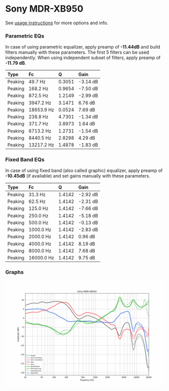 # Sony MDR-XB950
See [usage instructions](https://github.com/jaakkopasanen/AutoEq#usage) for more options and info.

### Parametric EQs
In case of using parametric equalizer, apply preamp of **-11.44dB** and build filters manually
with these parameters. The first 5 filters can be used independently.
When using independent subset of filters, apply preamp of **-11.79 dB**.

| Type    | Fc         |      Q | Gain     |
|:--------|:-----------|:-------|:---------|
| Peaking | 49.7 Hz    | 0.3051 | -3.14 dB |
| Peaking | 168.2 Hz   | 0.9654 | -7.50 dB |
| Peaking | 872.5 Hz   | 1.2149 | -2.99 dB |
| Peaking | 3947.2 Hz  | 3.1471 | 6.76 dB  |
| Peaking | 18653.9 Hz | 0.0524 | 7.69 dB  |
| Peaking | 238.8 Hz   | 4.7301 | -1.34 dB |
| Peaking | 371.7 Hz   | 3.8973 | 1.64 dB  |
| Peaking | 6713.2 Hz  | 1.2731 | -1.54 dB |
| Peaking | 8440.5 Hz  | 2.8298 | 4.29 dB  |
| Peaking | 13217.2 Hz | 1.4878 | -1.83 dB |

### Fixed Band EQs
In case of using fixed band (also called graphic) equalizer, apply preamp of **-10.45dB**
(if available) and set gains manually with these parameters.

| Type    | Fc         |      Q | Gain     |
|:--------|:-----------|:-------|:---------|
| Peaking | 31.3 Hz    | 1.4142 | -2.92 dB |
| Peaking | 62.5 Hz    | 1.4142 | -2.31 dB |
| Peaking | 125.0 Hz   | 1.4142 | -7.66 dB |
| Peaking | 250.0 Hz   | 1.4142 | -5.18 dB |
| Peaking | 500.0 Hz   | 1.4142 | -0.13 dB |
| Peaking | 1000.0 Hz  | 1.4142 | -2.83 dB |
| Peaking | 2000.0 Hz  | 1.4142 | 0.96 dB  |
| Peaking | 4000.0 Hz  | 1.4142 | 8.19 dB  |
| Peaking | 8000.0 Hz  | 1.4142 | 7.68 dB  |
| Peaking | 16000.0 Hz | 1.4142 | 9.75 dB  |

### Graphs
![](./Sony%20MDR-XB950.png)